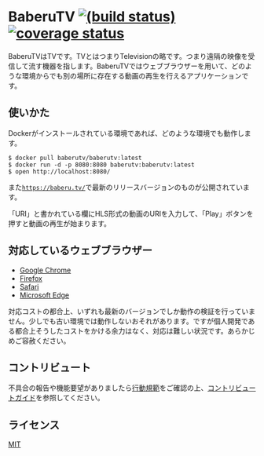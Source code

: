 # BaberuTV [![(build status)](https://circleci.com/gh/baberutv/baberutv.svg?style=shield)](https://circleci.com/gh/baberutv/baberutv/tree/master) [![coverage status](https://coveralls.io/repos/github/baberutv/baberutv/badge.svg?branch=master)](https://coveralls.io/github/baberutv/baberutv?branch=master)

BaberuTVはTVです。TVとはつまりTelevisionの略です。つまり遠隔の映像を受信して流す機器を指します。BaberuTVではウェブブラウザーを用いて、どのような環境からでも別の場所に存在する動画の再生を行えるアプリケーションです。

## 使いかた

Dockerがインストールされている環境であれば、どのような環境でも動作します。

```shell
$ docker pull baberutv/baberutv:latest
$ docker run -d -p 8080:8080 baberutv:baberutv:latest
$ open http://localhost:8080/
```

また[`https://baberu.tv/`](https://baberu.tv/)で最新のリリースバージョンのものが公開されています。

「URI」と書かれている欄にHLS形式の動画のURIを入力して、「Play」ボタンを押すと動画の再生が始まります。

## 対応しているウェブブラウザー

- [Google Chrome](https://www.google.com/chrome/browser/desktop/)
- [Firefox](https://www.mozilla.org/ja/firefox/new/)
- [Safari](http://www.apple.com/jp/safari/)
- [Microsoft Edge](https://www.microsoft.com/ja-jp/windows/microsoft-edge)

対応コストの都合上、いずれも最新のバージョンでしか動作の検証を行っていません。少しでも古い環境では動作しないおそれがあります。ですが個人開発である都合上そうしたコストをかける余力はなく、対応は難しい状況です。あらかじめご容赦ください。

## コントリビュート

不具合の報告や機能要望がありましたら[行動規範](/CODE_OF_CONDUCT.md)をご確認の上、[コントリビュートガイド](/CONTRIBUTING.md)を参照してください。

## ライセンス

[MIT](LICENSE)

